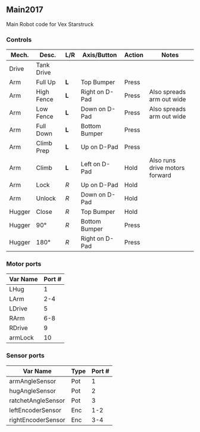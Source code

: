 ﻿## Main2017
Main Robot code for Vex Starstruck

### Controls
| Mech.  | Desc.      | L/R   | Axis/Button    | Action | Notes |
| ------ | ---------- | ----- | -------------- | ------ | ----- |
| Drive  | Tank Drive |
| Arm    | Full Up    | **L** | Top Bumper     | Press  |
| Arm    | High Fence | **L** | Right on D-Pad  | Press  | Also spreads arm out wide |
| Arm    | Low Fence  | **L** | Down on D-Pad  | Press  | Also spreads arm out wide |
| Arm    | Full Down  | **L** | Bottom Bumper  | Press  |
| Arm    | Climb Prep | **L** | Up on D-Pad    | Press  |
| Arm    | Climb      | **L** | Left on D-Pad  | Hold   | Also runs drive motors forward |
| Arm    | Lock       | _R_   | Up on D-Pad    | Hold   |
| Arm    | Unlock     | _R_   | Down on D-Pad  | Hold   |
| Hugger | Close      | _R_   | Top Bumper     | Hold   |
| Hugger | 90°        | _R_   | Bottom Bumper  | Press  |
| Hugger | 180°       | _R_   | Right on D-Pad | Press  |

### Motor ports
| Var Name | Port # |
| -------- | ------ |
| LHug     | 1      |
| LArm     | 2-4    |
| LDrive   | 5      |
| RArm     | 6-8    |
| RDrive   | 9      |
| armLock  | 10     |

### Sensor ports
| Var Name           | Type | Port # |
| ------------------ | ---- | ------ |
| armAngleSensor     | Pot  | 1 |
| hugAngleSensor     | Pot  | 2 |
| ratchetAngleSensor | Pot  | 3 |
| leftEncoderSensor  | Enc  | 1-2 |
| rightEncoderSensor | Enc  | 3-4 |
